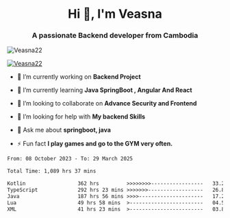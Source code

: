 <h1 align="center">Hi 👋, I'm Veasna</h1>
<h3 align="center">A passionate Backend developer from Cambodia</h3>

<p align="left"> <img src="https://komarev.com/ghpvc/?username=Veasna22&label=Profile%20views&color=0e75b6&style=flat" alt="Veasna22" /> </p>

<p align="left"> <a href="https://github.com/ryo-ma/github-profile-trophy"><img src="https://github-profile-trophy.vercel.app/?username=veasna22&theme=dracula" alt="Veasna22" /></a> </p>

- 🔭 I’m currently working on **Backend Project**

- 🌱 I’m currently learning **Java SpringBoot , Angular And React**

- 👯 I’m looking to collaborate on **Advance Security and Frontend**

- 🤝 I’m looking for help with **My backend Skills**

- 💬 Ask me about **springboot, java**

- ⚡ Fun fact **I play games and go to the GYM very often.**

<!--START_SECTION:waka-->

```txt
From: 08 October 2023 - To: 29 March 2025

Total Time: 1,089 hrs 37 mins

Kotlin                 362 hrs         >>>>>>>>-----------------   33.22 %
TypeScript             292 hrs 23 mins >>>>>>>------------------   26.83 %
Java                   187 hrs 56 mins >>>>---------------------   17.25 %
Lua                    49 hrs 58 mins  >------------------------   04.59 %
XML                    41 hrs 23 mins  >------------------------   03.80 %
```

<!--END_SECTION:waka-->
